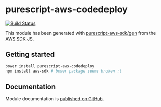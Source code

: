 # purescript-aws-codedeploy

[![Build Status](https://app.wercker.com/status/5909b9e96d1080804b17a28f72f87b6b/s/master)](https://app.wercker.com/project/byKey/5909b9e96d1080804b17a28f72f87b6b)

This module has been generated with [purescript-aws-sdk/gen](https://github.com/purescript-aws-sdk/gen) from the [AWS SDK JS](https://github.com/aws/aws-sdk-js).

## Getting started

```sh
bower install purescript-aws-codedeploy
npm install aws-sdk # bower package seems broken :(
```

## Documentation

Module documentation is [published on GitHub](https://github.com/purescript-aws-sdk/purescript-aws-codedeploy/tree/master/docs).
